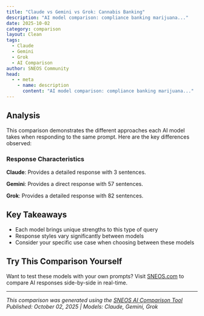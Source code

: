 ```yaml
---
title: "Claude vs Gemini vs Grok: Cannabis Banking"
description: "AI model comparison: compliance banking marijuana..."
date: 2025-10-02
category: comparison
layout: Clean
tags:
  - Claude
  - Gemini
  - Grok
  - AI Comparison
author: SNEOS Community
head:
  - - meta
    - name: description
      content: "AI model comparison: compliance banking marijuana..."
---
```


<ChatComparison
  title="Claude vs Gemini vs Grok: Cannabis Banking"
  prompt="compliance banking marijuana"
  :responses='{
    "Claude": "Banking compliance for marijuana businesses is complex due to the conflict between state and federal laws. Here are the key considerations:\n\n## Federal vs. State Law Conflict\n- **Federal level**: Marijuana remains federally illegal under the Controlled Substances Act\n- **State level**: Many states have legalized medical and/or recreational marijuana\n- Banks are federally regulated, creating compliance challenges\n\n## Current Banking Guidelines\n\n### FinCEN Guidance (2014)\n- Provides framework for banks serving state-legal marijuana businesses\n- Requires enhanced due diligence and monitoring\n- Mandates specific reporting requirements (SARs - Suspicious Activity Reports)\n\n### SAFE Banking Act\n- Proposed federal legislation to protect banks serving compliant marijuana businesses\n- Has passed the House multiple times but not yet enacted into law\n\n## Compliance Requirements\n\n**Enhanced Due Diligence:**\n- Verify state licensing and compliance\n- Ongoing monitoring of business operations\n- Documentation of compliance efforts\n\n**Reporting Obligations:**\n- File SARs for all marijuana-related activities\n- Three categories: compliant, non-compliant, or criminal activity\n\n**Risk Assessment:**\n- Evaluate state regulatory framework\n- Assess customer compliance history\n- Monitor for federal enforcement priorities\n\n## Current Challenges\n- Limited banking options for marijuana businesses\n- High compliance costs\n- Regulatory uncertainty\n- Cash-heavy operations creating security risks\n\nWould you like me to elaborate on any specific aspect of marijuana banking compliance?",
    "Gemini": "Marijuana banking compliance is a complex and rapidly evolving field. Here\u0027s a breakdown of the key issues:\n\n**The Core Problem: Federal vs. State Laws**\n\n*   **Federal Illegality:** Under U.S. federal law, marijuana remains a Schedule I controlled substance, making its sale, distribution, and possession illegal. This puts banks in a difficult position because they are heavily regulated by federal agencies.\n*   **State Legalization:** Many states have legalized marijuana for medical or recreational use, creating a legal industry within those states.\n*   **Conflict:** This conflict creates a major compliance challenge for banks.  Accepting money from marijuana businesses could be considered money laundering or aiding and abetting a federal crime, potentially leading to severe penalties.\n\n**Key Compliance Challenges for Banks Serving Marijuana Businesses**\n\n1.  **Due Diligence:** Banks must conduct extensive due diligence on marijuana-related businesses (MRBs) to ensure they are operating legally under state law and not engaging in activities that violate federal law. This includes:\n    *   Verifying state licenses and compliance with state regulations.\n    *   Monitoring the MRB\u0027s operations to ensure they are not selling to minors, diverting product across state lines, or engaging in criminal activity.\n    *   Understanding the MRB\u0027s entire supply chain.\n    *   Regularly updating due diligence information.\n\n2.  **Suspicious Activity Reporting (SARs):** Banks are required to file SARs with the Financial Crimes Enforcement Network (FinCEN) when they suspect illegal activity. FinCEN has issued guidance on how banks should file SARs related to MRBs. The guidance outlines three categories:\n    *   **Marijuana Limited:** Filed when the bank believes the MRB is operating in compliance with state law.\n    *   **Marijuana Priority:** Filed when the bank suspects the MRB is involved in activity that raises red flags or violates federal law.\n    *   **Marijuana Termination:** Filed when the bank decides to terminate its relationship with the MRB.\n\n3.  **Anti-Money Laundering (AML) Compliance:**  Banks must have robust AML programs to detect and prevent money laundering. This includes:\n    *   Customer identification programs (CIP).\n    *   Transaction monitoring systems.\n    *   Employee training.\n    *   Independent testing of the AML program.\n\n4.  **Cash Management:** Because marijuana businesses often face difficulty accessing banking services, they tend to operate largely in cash. This creates security risks and makes it harder for banks to track transactions. Banks that serve MRBs need to develop secure cash management solutions.\n\n5.  **Regulatory Scrutiny:** Banks that serve MRBs can expect increased scrutiny from federal and state regulators.\n\n6.  **Evolving Regulations:** The legal landscape surrounding marijuana is constantly changing. Banks must stay up-to-date on the latest regulations and guidance.\n\n**FinCEN Guidance**\n\n*   FinCEN (Financial Crimes Enforcement Network) issued guidance in 2014 (FIN-2014-G001) to provide clarity for banks considering serving MRBs. This guidance is crucial for understanding the regulatory expectations. It outlined the SAR filing categories and emphasized the need for enhanced due diligence.\n\n**Potential Consequences of Non-Compliance**\n\n*   **Fines and Penalties:** Banks can face significant fines for violating AML laws or other regulations.\n*   **Reputational Damage:** Serving MRBs can be seen as risky, and non-compliance can damage a bank\u0027s reputation.\n*   **Loss of Charter:** In extreme cases, banks can lose their charter and be forced to shut down.\n*   **Criminal Charges:** Bank employees could face criminal charges for aiding and abetting illegal activity.\n\n**Current Status and Future Outlook**\n\n*   **Limited Banking Access:** Despite state legalization, many marijuana businesses still struggle to find banks willing to work with them.\n*   **SAFE Banking Act:** The Secure and Fair Enforcement (SAFE) Banking Act is a proposed bill in the U.S. Congress that would protect banks that provide services to legitimate cannabis businesses from federal penalties.  It has passed the House multiple times but has faced challenges in the Senate.  Its passage would significantly improve banking access for MRBs and reduce compliance risks for banks.\n*   **State-Level Solutions:** Some states are exploring state-chartered banks or credit unions specifically designed to serve the cannabis industry.\n*   **Continued Evolution:**  The future of marijuana banking compliance will depend on federal legislation, regulatory changes, and the evolving legal landscape of cannabis.\n\n**In summary, compliance for banking marijuana businesses is difficult, costly, and requires substantial expertise. Banks must carefully weigh the risks and benefits before deciding to serve this industry.** They need robust compliance programs, enhanced due diligence, and a thorough understanding of the regulatory environment. Even with these measures, the risks remain significant due to the conflict between state and federal law.\n\n**Disclaimer:** This information is for general educational purposes only and does not constitute legal or financial advice. Consult with qualified professionals for specific guidance on marijuana banking compliance.\n",
    "Grok": "The topic of compliance in banking with respect to marijuana-related businesses (MRBs) is complex and heavily influenced by the legal and regulatory landscape, which varies by country and, in the United States, by state. Below, I\u2019ll outline the key considerations for banking and compliance in relation to marijuana businesses, focusing primarily on the U.S. context since it\u2019s one of the most challenging and frequently discussed environments.\n\n---\n\n### **Background: Legal Conflict in the U.S.**\n- **Federal Law**: Marijuana remains a Schedule I controlled substance under the U.S. Controlled Substances Act (CSA), meaning it is federally illegal to manufacture, distribute, or possess marijuana.\n- **State Laws**: As of 2023, many states (e.g., Colorado, California, Oregon) have legalized marijuana for medical and/or recreational use. However, this does not override federal law, creating a conflict.\n- **Banking Challenges**: Due to federal illegality, many banks and financial institutions are hesitant to provide services to MRBs out of fear of violating federal laws, such as the Bank Secrecy Act (BSA) or anti-money laundering (AML) regulations.\n\n---\n\n### **Key Compliance Issues for Banks Serving Marijuana Businesses**\nBanks that choose to serve MRBs must navigate a complex web of regulations and risks. Here are the main considerations:\n\n1. **Bank Secrecy Act (BSA) and Anti-Money Laundering (AML) Compliance**:\n   - Banks are required to file Suspicious Activity Reports (SARs) for transactions that may involve illegal activity, including marijuana-related transactions.\n   - The Financial Crimes Enforcement Network (FinCEN), a bureau of the U.S. Department of the Treasury, issued guidance in 2014 (known as the \u0022FinCEN Guidance\u0022) to help banks manage risks when working with MRBs. This guidance outlines due diligence and reporting requirements:\n     - **Marijuana Limited SARs**: For MRBs that are compliant with state laws and do not raise red flags, banks file these SARs to report transactions without indicating suspicion of illegal activity.\n     - **Marijuana Priority SARs**: If there are indications of fraud, diversion of funds, or other suspicious activities, banks must file a priority SAR.\n     - **Marijuana Termination SARs**: If a bank decides to terminate a relationship with an MRB due to compliance concerns, it must file a termination SAR.\n   - Banks must implement robust AML programs, including Know Your Customer (KYC) protocols, to monitor MRB accounts and ensure they are not facilitating illegal activities.\n\n2. **Risk Management**:\n   - **Legal Risk**: Providing banking services to MRBs could expose banks to federal penalties, including fines or loss of their charter, even if the MRB is state-legal.\n   - **Reputational Risk**: Some banks avoid MRBs due to the stigma associated with the industry or concerns about alienating other customers.\n   - **Operational Risk**: The additional compliance burden (e.g., filing SARs, enhanced due diligence) increases costs and resource allocation for banks.\n\n3. **FinCEN Guidance and Due Diligence**:\n   - Under the 2014 FinCEN Guidance, banks must conduct thorough due diligence on MRBs to ensure they comply with state laws and do not pose a risk of money laundering or other crimes.\n   - Key due diligence steps include:\n     - Verifying that the MRB is licensed and compliant with state regulations.\n     - Reviewing the MRB\u2019s business operations and supply chain.\n     - Monitoring transactions for red flags, such as cash-heavy transactions or discrepancies in reported revenue.\n   - Banks must also assess whether the MRB aligns with the \u0022Cole Memorandum\u0022 priorities (a 2013 Department of Justice memo, since rescinded, but still referenced in FinCEN guidance), which focus on preventing distribution to minors, diversion to illegal markets, and other public safety concerns.\n\n4. **Limited Federal Protections**:\n   - There is no federal safe harbor for banks serving MRBs. Even with FinCEN guidance, banks operate in a legally gray area.\n   - Legislative proposals like the SAFE Banking Act (Secure and Fair Enforcement Banking Act) have been introduced in Congress to provide protections for financial institutions serving state-legal MRBs. If passed, this act would prevent federal banking regulators from penalizing banks for working with MRBs and allow access to federal payment systems. However, as of 2023, it has not been enacted into law.\n\n---\n\n### **Challenges for Marijuana Businesses in Accessing Banking Services**\nDue to the risks outlined above, many banks refuse to serve MRBs, creating significant challenges for these businesses:\n- **Cash-Only Operations**: Without access to banking services, many MRBs operate on a cash-only basis, which increases the risk of theft, fraud, and money laundering.\n- **Limited Financial Services**: Even when banks do provide services, they may limit offerings (e.g., no loans or credit lines) or charge high fees to offset compliance costs.\n- **Alternative Banking Solutions**: Some MRBs turn to credit unions, fintech companies, or state-chartered banks, which may be more willing to take on the risk, but these options are not universally available.\n\n---\n\n### **State-Level Efforts to Support Banking for MRBs**\nSome states have taken steps to address the banking challenges faced by MRBs:\n- **Public Banking Initiatives**: States like California and New York have explored or established public banks or special-purpose financial institutions to serve MRBs.\n- **State Guidance**: Certain states provide guidelines or assurances to financial institutions to encourage banking services for MRBs, though these do not eliminate federal risks.\n\n---\n\n### **International Perspective**\nOutside the U.S., the banking landscape for marijuana businesses depends on national laws:\n- **Canada**: Marijuana is federally legal for recreational and medical use (since 2018), so banks can serve cannabis businesses without the federal-state conflict seen in the U.S. However, AML and KYC compliance remains critical.\n- **Europe**: In countries like the Netherlands, where marijuana is tolerated or partially legalized, banking services are generally available but still subject to strict AML regulations.\n- **Developing Markets**: In regions where marijuana remains illegal, banks typically avoid serving MRBs to comply with local laws.\n\n---\n\n### **Best Practices for Banks Considering MRB Clients**\nFor banks willing to take on the risk of serving MRBs, the following best practices can help ensure compliance:\n1. Develop a comprehensive MRB policy outlining risk tolerance and due diligence procedures.\n2. Train staff on FinCEN guidance and state-specific marijuana laws.\n3. Implement enhanced monitoring systems for MRB accounts to detect suspicious activity.\n4. Maintain detailed records of due diligence and SAR filings to demonstrate compliance in case of regulatory scrutiny.\n5. Partner with legal and compliance experts to navigate the evolving regulatory landscape.\n\n---\n\n### **Future Outlook**\nThe future of banking for marijuana businesses depends on legislative and regulatory developments:\n- **Federal Legalization**: If marijuana is descheduled or rescheduled at the federal level in the U.S., banks would likely face fewer barriers to serving MRBs.\n- **SAFE Banking Act**: Passage of this legislation could significantly increase access to financial services for MRBs by protecting banks from federal penalties.\n- **State-Level Innovations**: Continued efforts by states to create banking solutions (e.g., public banks) may provide interim relief for MRBs.\n\n---\n\n### **Conclusion**\nCompliance in banking for marijuana-related businesses is a high-risk, high-effort endeavor due to the conflict between federal and state laws in the U.S. and the stringent regulatory requirements for financial institutions. Banks must weigh the potential benefits against legal, reputational, and operational risks while adhering to BSA/AML regulations and FinCEN guidance. For MRBs, the lack of reliable banking access remains a significant hurdle, often forcing cash-only operations. Legislative changes, such as the SAFE Banking Act or federal legalization, could resolve many of these issues, but until then, the industry remains in a state of uncertainty.\n\nIf you have a specific angle or jurisdiction in mind (e.g., a particular state or country), let me know, and I can dive deeper!"
  }'
  published-date="08:46"
/>

## Analysis

This comparison demonstrates the different approaches each AI model takes when responding to the same prompt. Here are the key differences observed:

### Response Characteristics

**Claude**: Provides a detailed response with 3 sentences. 

**Gemini**: Provides a direct response with 57 sentences. 

**Grok**: Provides a detailed response with 82 sentences. 

## Key Takeaways

- Each model brings unique strengths to this type of query
- Response styles vary significantly between models
- Consider your specific use case when choosing between these models

## Try This Comparison Yourself

Want to test these models with your own prompts? Visit [SNEOS.com](https://sneos.com) to compare AI responses side-by-side in real-time.

---

*This comparison was generated using the [SNEOS AI Comparison Tool](https://sneos.com)*
*Published: October 02, 2025 | Models: Claude, Gemini, Grok*
